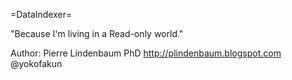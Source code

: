 =DataIndexer=

"Because I'm living in a Read-only world."

Author:
	Pierre Lindenbaum PhD
	http://plindenbaum.blogspot.com
	@yokofakun	



